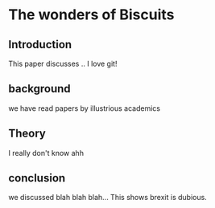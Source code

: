 

# The wonders of Biscuits


## Introduction

This paper discusses ..
I love git!

## background

we have read papers by illustrious academics

## Theory

I really don't know ahh

## conclusion

we discussed blah blah blah...
This shows brexit is dubious.
